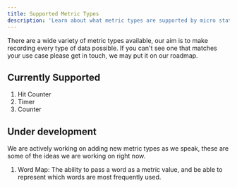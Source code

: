 ```yaml
---
title: Supported Metric Types
description: 'Learn about what metric types are supported by micro stat'
---
```


There are a wide variety of metric types available, our aim is to make recording every type of data possible. If you can't see one that matches your use case please get in touch, we may put it on our roadmap.

## Currently Supported
1. Hit Counter
2. Timer
3. Counter

## Under development
We are actively working on adding new metric types as we speak, these are some of the ideas we are working on right now.

1. Word Map: The ability to pass a word as a metric value, and be able to represent which words are most frequently used.

